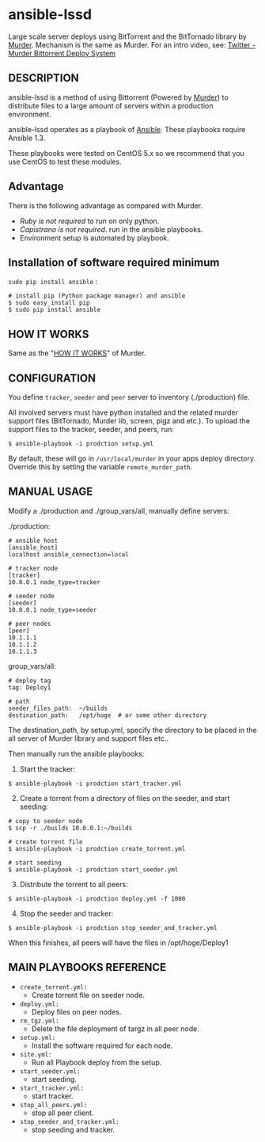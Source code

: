 ansible-lssd
============

Large scale server deploys using BitTorrent and the BitTornado library by [Murder](https://github.com/lg/murder).
Mechanism is the same as Murder.
For an intro video, see: [Twitter - Murder Bittorrent Deploy System](http://vimeo.com/11280885)


DESCRIPTION
-----------

ansible-lssd  is a method of using Bittorrent (Powered by [Murder](https://github.com/lg/murder)) to distribute files to a large amount of servers within a production environment. 

ansible-lssd operates as a playbook of [Ansible](https://github.com/ansible/ansible).
These playbooks require Ansible 1.3.

These playbooks were tested on CentOS 5.x so we recommend that you use CentOS to test these modules.

Advantage
---------

There is the following advantage as compared with Murder. 
* *Ruby is not required*  to run on only python.
* *Capistrano is not required*. run in the ansible playbooks.
* Environment setup is automated by playbook.


Installation of software required minimum
-----------------------------------------

`sudo pip install ansible` :
  ```bash:
  # install pip (Python package manager) and ansible
  $ sudo easy_install pip
  $ sudo pip install ansible
  ```


HOW IT WORKS
------------

Same as the "[HOW IT WORKS](https://github.com/lg/murder/blob/master/README.md#how-it-works)" of Murder.


CONFIGURATION
-----------------------

You define `tracker`, `seeder` and `peer` server to inventory (./production) file.

All involved servers must have python installed and the related murder
support files (BitTornado, Murder lib, screen, pigz and etc.). To upload the support files to the tracker, seeder, and peers, run:
  ```bash:
  $ ansible-playbook -i prodction setup.yml
  ```

By default, these will go in `/usr/local/murder` in your apps deploy directory. 
Override this by setting the variable `remote_murder_path`. 


MANUAL USAGE
------------

Modify a ./production and ./group_vars/all, manually define servers:

./production:
  ```INI:production
  # ansible host
  [ansible_host]
  localhost ansible_connection=local
  
  # tracker node
  [tracker]
  10.0.0.1 node_type=tracker
  
  # seeder node
  [seeder]
  10.0.0.1 node_type=seeder
  
  # peer nodes
  [peer]
  10.1.1.1
  10.1.1.2
  10.1.1.3
  ```

group_vars/all:
  ```YAML:group_vars/all
  # deploy tag
  tag: Deploy1
  
  # path
  seeder_files_path:  ~/builds
  destination_path:   /opt/hoge  # or some other directory
  ```

The destination_path, by setup.yml, specify the directory to be placed in the all server of Murder library and support files etc..

Then manually run the ansible playbooks:

1. Start the tracker:

  ```bash:
  $ ansible-playbook -i prodction start_tracker.yml
  ```

2. Create a torrent from a directory of files on the seeder, and start seeding:

  ```bash:
  # copy to seeder node
  $ scp -r ./builds 10.0.0.1:~/builds
  
  # create torrent file
  $ ansible-playbook -i prodction create_torrent.yml
  
  # start seeding
  $ ansible-playbook -i prodction start_seeder.yml
  ```

3. Distribute the torrent to all peers:

  ```bash:
  $ ansible-playbook -i prodction deploy.yml -f 1000
  ```

4. Stop the seeder and tracker:

  ```bash:
  $ ansible-playbook -i prodction stop_seeder_and_tracker.yml
  ```

When this finishes, all peers will have the files in /opt/hoge/Deploy1


MAIN PLAYBOOKS REFERENCE
------------------------

* `create_torrent.yml:`
  * Create torrent file on seeder node.
* `deploy.yml:`
  * Deploy files on peer nodes.
* `rm_tgz.yml:`
  * Delete the file deployment of targz in all peer node.
* `setup.yml:`
  * Install the software required for each node.
* `site.yml:`
  * Run all Playbook deploy from the setup.
* `start_seeder.yml:`
  * start seeding.
* `start_tracker.yml:`
  * start tracker.
* `stop_all_peers.yml:`
  * stop all peer client.
* `stop_seeder_and_tracker.yml:`
  * stop seeding and tracker.





